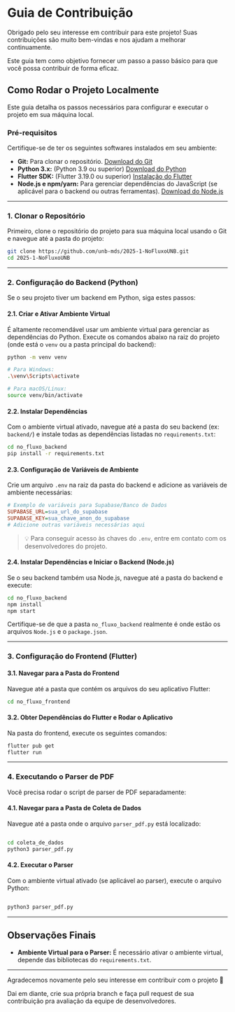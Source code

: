 # Guia de Contribuição

Obrigado pelo seu interesse em contribuir para este projeto! Suas contribuições são muito bem-vindas e nos ajudam a melhorar continuamente.

Este guia tem como objetivo fornecer um passo a passo básico para que você possa contribuir de forma eficaz.

## Como Rodar o Projeto Localmente

Este guia detalha os passos necessários para configurar e executar o projeto em sua máquina local.

### Pré-requisitos

Certifique-se de ter os seguintes softwares instalados em seu ambiente:

* **Git:** Para clonar o repositório.
  [Download do Git](https://git-scm.com/downloads)
* **Python 3.x:** (Python 3.9 ou superior)
  [Download do Python](https://www.python.org/downloads/)
* **Flutter SDK:** (Flutter 3.19.0 ou superior)
  [Instalação do Flutter](https://flutter.dev/docs/get-started/install)
* **Node.js e npm/yarn:** Para gerenciar dependências do JavaScript (se aplicável para o backend ou outras ferramentas).
  [Download do Node.js](https://nodejs.org/en/download/)

---

### 1. Clonar o Repositório

Primeiro, clone o repositório do projeto para sua máquina local usando o Git e navegue até a pasta do projeto:

```bash
git clone https://github.com/unb-mds/2025-1-NoFluxoUNB.git
cd 2025-1-NoFluxoUNB
```

---

### 2. Configuração do Backend (Python)

Se o seu projeto tiver um backend em Python, siga estes passos:

#### 2.1. Criar e Ativar Ambiente Virtual

É altamente recomendável usar um ambiente virtual para gerenciar as dependências do Python. Execute os comandos abaixo na raiz do projeto (onde está o `venv` ou a pasta principal do backend):

```bash
python -m venv venv

# Para Windows:
.\venv\Scripts\activate

# Para macOS/Linux:
source venv/bin/activate
```

#### 2.2. Instalar Dependências

Com o ambiente virtual ativado, navegue até a pasta do seu backend (ex: `backend/`) e instale todas as dependências listadas no `requirements.txt`:

```bash
cd no_fluxo_backend
pip install -r requirements.txt
```

#### 2.3. Configuração de Variáveis de Ambiente

Crie um arquivo `.env` na raiz da pasta do backend e adicione as variáveis de ambiente necessárias:

```ini
# Exemplo de variáveis para Supabase/Banco de Dados
SUPABASE_URL=sua_url_do_supabase
SUPABASE_KEY=sua_chave_anon_do_supabase
# Adicione outras variáveis necessárias aqui
```

> 💡 Para conseguir acesso às chaves do `.env`, entre em contato com os desenvolvedores do projeto.

#### 2.4. Instalar Dependências e Iniciar o Backend (Node.js)

Se o seu backend também usa Node.js, navegue até a pasta do backend e execute:

```bash
cd no_fluxo_backend
npm install
npm start
```

Certifique-se de que a pasta `no_fluxo_backend` realmente é onde estão os arquivos `Node.js` e o `package.json`.

---

### 3. Configuração do Frontend (Flutter)

#### 3.1. Navegar para a Pasta do Frontend

Navegue até a pasta que contém os arquivos do seu aplicativo Flutter:

```bash
cd no_fluxo_frontend 
```

#### 3.2. Obter Dependências do Flutter e Rodar o Aplicativo

Na pasta do frontend, execute os seguintes comandos:

```bash
flutter pub get
flutter run
```

---

### 4. Executando o Parser de PDF

Você precisa rodar o script de parser de PDF separadamente:

#### 4.1. Navegar para a Pasta de Coleta de Dados

Navegue até a pasta onde o arquivo `parser_pdf.py` está localizado:

```bash

cd coleta_de_dados
python3 parser_pdf.py

```

#### 4.2. Executar o Parser

Com o ambiente virtual ativado (se aplicável ao parser), execute o arquivo Python:

```bash

python3 parser_pdf.py

```

---

## Observações Finais


* **Ambiente Virtual para o Parser:** É necessário ativar o ambiente virtual, depende das bibliotecas do `requirements.txt`.

---

Agradecemos novamente pelo seu interesse em contribuir com o projeto 🚀

Dai em diante, crie sua própria branch e faça pull request de sua contribuição pra avaliação da equipe de desenvolvedores.
